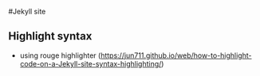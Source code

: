#Jekyll site

## Highlight syntax
- using rouge highlighter (https://jun711.github.io/web/how-to-highlight-code-on-a-Jekyll-site-syntax-highlighting/)